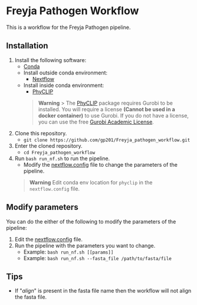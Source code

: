 # Freyja Pathogen Workflow

This is a workflow for the Freyja Pathogen pipeline.

## Installation
1. Install the following software:
    - [Conda](https://docs.conda.io/en/latest/miniconda.html)
    - Install outside conda environment:
        - [Nextflow](https://www.nextflow.io/docs/latest/getstarted.html)
    - Install inside conda environment:
        - [PhyCLIP](https://github.com/alvinxhan/PhyCLIP)
        > **Warning**
            > The [PhyCLIP](https://github.com/alvinxhan/PhyCLIP) package requires Gurobi to be installed. You will require a license **(Cannot be used in a docker container)** to use Gurobi. If you do not have a license, you can use the free [Gurobi Academic License](https://www.gurobi.com/academia/academic-program-and-licenses/).
2. Clone this repository.
    - `git clone https://github.com/gp201/Freyja_pathogen_workflow.git`
3. Enter the cloned repository.
    - `cd Freyja_pathogen_workflow`
4. Run `bash run_nf.sh` to run the pipeline.
    - Modify the [nextflow.config](/configs/nextflow.config) file to change the parameters of the pipeline.
    > **Warning**
    > Edit conda env location for `phyclip` in the `nextflow.config` file.

## Modify parameters
You can do the either of the following to modify the parameters of the pipeline:
1. Edit the [nextflow.config](/configs/nextflow.config) file.
2. Run the pipeline with the parameters you want to change.
    - Example: `bash run_nf.sh [[params]]`
    - Example: `bash run_nf.sh --fasta_file /path/to/fasta/file`

## Tips
- If "*align*" is present in the fasta file name then the workflow will not align the fasta file.
